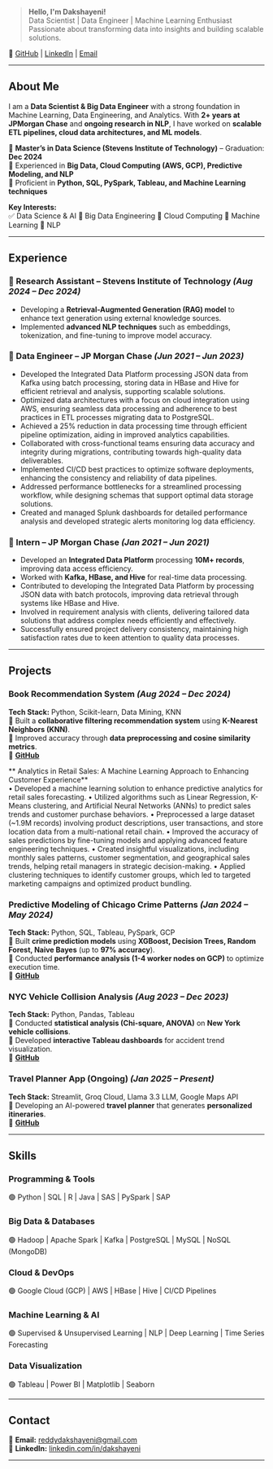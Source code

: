 > **Hello, I'm Dakshayeni!**  
> Data Scientist | Data Engineer | Machine Learning Enthusiast  
> Passionate about transforming data into insights and building scalable solutions.  

🔗 [GitHub](https://github.com/Dakshayeni) | [LinkedIn](https://linkedin.com/in/dakshayeni) | [Email](mailto:reddydakshayeni@gmail.com)  

---

## **About Me**  

I am a **Data Scientist & Big Data Engineer** with a strong foundation in Machine Learning, Data Engineering, and Analytics. With **2+ years at JPMorgan Chase** and **ongoing research in NLP**, I have worked on **scalable ETL pipelines, cloud data architectures, and ML models**.  

📌 **Master’s in Data Science (Stevens Institute of Technology)** – Graduation: **Dec 2024**  
📌 Experienced in **Big Data, Cloud Computing (AWS, GCP), Predictive Modeling, and NLP**  
📌 Proficient in **Python, SQL, PySpark, Tableau, and Machine Learning techniques**  

**Key Interests:**  
✅ Data Science & AI 🔹 Big Data Engineering 🔹 Cloud Computing 🔹 Machine Learning 🔹 NLP  

---

## **Experience**  

### **🔹 Research Assistant – Stevens Institute of Technology** *(Aug 2024 – Dec 2024)*  
- Developing a **Retrieval-Augmented Generation (RAG) model** to enhance text generation using external knowledge sources.  
- Implemented **advanced NLP techniques** such as embeddings, tokenization, and fine-tuning to improve model accuracy.  

### **🔹 Data Engineer – JP Morgan Chase** *(Jun 2021 – Jun 2023)*  
- Developed the Integrated Data Platform processing JSON data from Kafka using batch processing, storing data in HBase and Hive for efficient retrieval and analysis, supporting scalable solutions.
- Optimized data architectures with a focus on cloud integration using AWS, ensuring seamless data processing and adherence to best practices in ETL processes migrating data to PostgreSQL.
- Achieved a 25% reduction in data processing time through efficient pipeline optimization, aiding in improved analytics capabilities.
- Collaborated with cross-functional teams ensuring data accuracy and integrity during migrations, contributing towards high-quality data deliverables.
- Implemented CI/CD best practices to optimize software deployments, enhancing the consistency and reliability of data pipelines.
- Addressed performance bottlenecks for a streamlined processing workflow, while designing schemas that support optimal data storage solutions.
- Created and managed Splunk dashboards for detailed performance analysis and developed strategic alerts monitoring log data efficiency.


### **🔹 Intern – JP Morgan Chase** *(Jan 2021 – Jun 2021)*  
- Developed an **Integrated Data Platform** processing **10M+ records**, improving data access efficiency.  
- Worked with **Kafka, HBase, and Hive** for real-time data processing.
- Contributed to developing the Integrated Data Platform by processing JSON data with batch protocols, improving data retrieval through systems like HBase and Hive.
- Involved in requirement analysis with clients, delivering tailored data solutions that address complex needs efficiently and effectively.
- Successfully ensured project delivery consistency, maintaining high satisfaction rates due to keen attention to quality data processes.
 

---

## **Projects**  

### **Book Recommendation System** *(Aug 2024 – Dec 2024)*  
**Tech Stack:** Python, Scikit-learn, Data Mining, KNN  
🔹 Built a **collaborative filtering recommendation system** using **K-Nearest Neighbors (KNN)**.  
🔹 Improved accuracy through **data preprocessing and cosine similarity metrics**.  
🔗 **[GitHub](https://github.com/Dakshayeni/book-recommendation)**  

** Analytics in Retail Sales: A Machine Learning Approach to Enhancing Customer Experience**	
•	Developed a machine learning solution to enhance predictive analytics for retail sales forecasting.
•	Utilized algorithms such as Linear Regression, K-Means clustering, and Artificial Neural Networks (ANNs) to predict sales trends and customer purchase behaviors.
•	Preprocessed a large dataset (~1.9M records) involving product descriptions, user transactions, and store location data from a multi-national retail chain.
•	Improved the accuracy of sales predictions by fine-tuning models and applying advanced feature engineering techniques.
•	Created insightful visualizations, including monthly sales patterns, customer segmentation, and geographical sales trends, helping retail managers in strategic decision-making.
•	Applied clustering techniques to identify customer groups, which led to targeted marketing campaigns and optimized product bundling.


### **Predictive Modeling of Chicago Crime Patterns** *(Jan 2024 – May 2024)*  
 **Tech Stack:** Python, SQL, Tableau, PySpark, GCP  
🔹 Built **crime prediction models** using **XGBoost, Decision Trees, Random Forest, Naive Bayes** (up to **97% accuracy**).  
🔹 Conducted **performance analysis (1-4 worker nodes on GCP)** to optimize execution time.  
🔗 **[GitHub](https://github.com/Dakshayeni/chicago-crime)**  

### **NYC Vehicle Collision Analysis** *(Aug 2023 – Dec 2023)*  
 **Tech Stack:** Python, Pandas, Tableau  
🔹 Conducted **statistical analysis (Chi-square, ANOVA)** on **New York vehicle collisions**.  
🔹 Developed **interactive Tableau dashboards** for accident trend visualization.  
🔗 **[GitHub](https://github.com/Dakshayeni/nyc-collision-analysis)**  

### **Travel Planner App (Ongoing)** *(Jan 2025 – Present)*  
 **Tech Stack:** Streamlit, Groq Cloud, Llama 3.3 LLM, Google Maps API  
🔹 Developing an AI-powered **travel planner** that generates **personalized itineraries**.  
🔗 **[GitHub](https://github.com/Dakshayeni/travel-planner)**  

---

## **Skills**  

### **Programming & Tools**  
🟢 Python | SQL | R | Java | SAS | PySpark | SAP  

### **Big Data & Databases**  
🟢 Hadoop | Apache Spark | Kafka | PostgreSQL | MySQL | NoSQL (MongoDB)  

### **Cloud & DevOps**  
🟢 Google Cloud (GCP) | AWS | HBase | Hive | CI/CD Pipelines  

### **Machine Learning & AI**  
🟢 Supervised & Unsupervised Learning | NLP | Deep Learning | Time Series Forecasting  

### **Data Visualization**  
🟢 Tableau | Power BI | Matplotlib | Seaborn  

---

## **Contact**  
📧 **Email:** [reddydakshayeni@gmail.com](mailto:reddydakshayeni@gmail.com)  
🔗 **LinkedIn:** [linkedin.com/in/dakshayeni](https://linkedin.com/in/dakshayeni/)  

---

